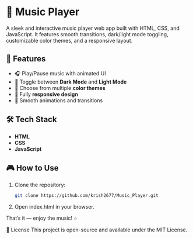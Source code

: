 # 🎵 Music Player

A sleek and interactive music player web app built with HTML, CSS, and JavaScript. It features smooth transitions, dark/light mode toggling, customizable color themes, and a responsive layout.

## 🚀 Features

- 🎧 Play/Pause music with animated UI
- 🌙 Toggle between **Dark Mode** and **Light Mode**
- 🎨 Choose from multiple **color themes**
- 📱 Fully **responsive design** 
- 💫 Smooth animations and transitions


## 🛠️ Tech Stack

- **HTML**
- **CSS**
- **JavaScript**


## 🎮 How to Use

1. Clone the repository:
   ```bash
   git clone https://github.com/krish2677/Music_Player.git

2. Open index.html in your browser.

  That’s it — enjoy the music! 🎶



📄 License
This project is open-source and available under the MIT License.
